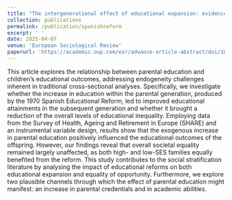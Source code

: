 ```yaml
---
title: "The intergenerational effect of educational expansion: evidence from a natural experiment in Spain."
collection: publications
permalink: /publication/spanishreform
excerpt: ' '
date: 2025-04-07
venue: 'European Sociological Review'
paperurl: 'https://academic.oup.com/esr/advance-article-abstract/doi/10.1093/esr/jcaf003/8107684?redirectedFrom=fulltext&login=false'
---
```


This article explores the relationship between parental education and children’s educational outcomes, addressing endogeneity challenges inherent in traditional cross-sectional analyses. Specifically, we investigate whether the increase in education within the parental generation, produced by the 1970 Spanish Educational Reform, led to improved educational attainments in the subsequent generation and whether it brought a reduction of the overall levels of educational inequality. Employing data from the Survey of Health, Ageing and Retirement in Europe (SHARE) and an instrumental variable design, results show that the exogenous increase in parental education positively influenced the educational outcomes of the offspring. However, our findings reveal that overall societal equality remained largely unaffected, as both high- and low-SES families equally benefited from the reform. This study contributes to the social stratification literature by analysing the impact of educational reforms on both educational expansion and equality of opportunity. Furthermore, we explore two plausible channels through which the effect of parental education might manifest: an increase in parental credentials and in academic abilities.
